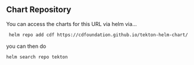 ## Chart Repository

You can access the charts for this URL via helm via...

```bash 
 helm repo add cdf https://cdfoundation.github.io/tekton-helm-chart/
 ```

 you can then do

 ```bash
 helm search repo tekton
 ```
 

